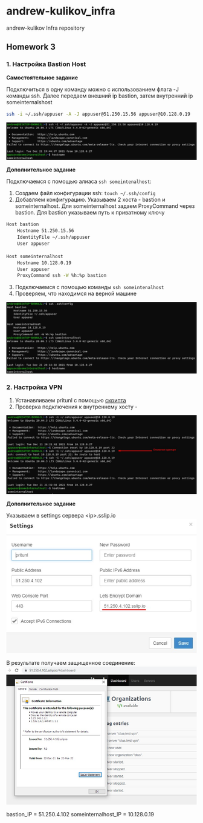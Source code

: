 # andrew-kulikov_infra
andrew-kulikov Infra repository

## Homework 3

### 1. Настройка Bastion Host

<b> Самостоятельное задание </b>

Подключиться в одну команду можно с использованием флага -J команды ssh. Далее передаем внешний ip bastion, затем внутренний ip someinternalshost
```bash
ssh -i ~/.ssh/appuser -A -J appuser@51.250.15.56 appuser@10.128.0.19
```
<img src="homeworks/hw3/ssh-j.jpg" />

<b> Дополнительное задание  </b>

Подключаемся с помощью алиаса `ssh someintenalhost`:
1. Создаем файл конфигурации ssh: `touch ~/.ssh/config`
2. Добавляем конфигурацию. Указываем 2 хоста - bastion и someinternalhost. Для someinternalhost задаем ProxyCommand через bastion. Для bastion указываем путь к приватному ключу
```bash
Host bastion
    Hostname 51.250.15.56
    IdentityFile ~/.ssh/appuser
    User appuser

Host someinternalhost
    Hostname 10.128.0.19
    User appuser
    ProxyCommand ssh -W %h:%p bastion
```
3. Подключаемся с помощью команды `ssh someintenalhost`
4. Проверяем, что находимся на верной машине

<img src="homeworks/hw3/ssh-proxy-alias.jpg" />

<br />

### 2. Настройка VPN

1. Устанавливаем pritunl с помощью [скрипта](setupvpn.sh)
2. Проверка подключения к внутреннему хосту -
<img src="homeworks/hw3/openvpn.jpg" />

<b> Дополнительное задание  </b>

Указываем в settings сервера &lt;ip&gt;.sslip.io
<img src="homeworks/hw3/ssl-settings.jpg" />

В результате получаем защищенное соединение:
<img src="homeworks/hw3/ssl.jpg" />

bastion_IP = 51.250.4.102
someinternalhost_IP = 10.128.0.19
